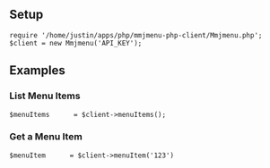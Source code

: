 ## Setup
    require '/home/justin/apps/php/mmjmenu-php-client/Mmjmenu.php';
    $client = new Mmjmenu('API_KEY');
    
## Examples

### List Menu Items
    $menuItems      = $client->menuItems();

### Get a Menu Item
    $menuItem      = $client->menuItem('123')

